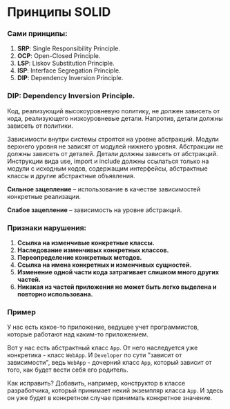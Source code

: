 # Принципы SOLID

### Сами принципы:
1.	**SRP**: Single Responsibility Principle.
2.	**OCP**: Open-Closed Principle.
3.	**LSP**: Liskov Substitution Principle.
4.	**ISP**: Interface Segregation Principle.
5.	**DIP**: Dependency Inversion Principle.

### DIP: Dependency Inversion Principle.
Код, реализующий высокоуровневую политику, не должен зависеть от кода, реализующего низкоуровневые детали. Напротив, детали должны зависеть от политики.

Зависимости внутри системы строятся на уровне абстракций. Модули верхнего уровня не зависят от модулей нижнего уровня. Абстракции не должны зависеть от деталей. Детали должны зависеть от абстракций.
Инструкции вида use, import и include должны ссылаться только на модули с исходным кодов, содержащим интерфейсы, абстрактные классы и другие абстрактные объявления.

**Сильное зацепление** – использование в качестве зависимостей конкретные реализации.

**Слабое зацепление** – зависимость на уровне абстракций.

### Признаки нарушения:
1.	**Ссылка на изменчивые конкретные классы.**
2.	**Наследование изменчивых конкретных классов.**
3.	**Переопределение конкретных методов.**
4.	**Ссылка на имена конкретных и изменчивых сущностей.**
5.	**Изменение одной части кода затрагивает слишком много других частей.**
6.	**Никакая из частей приложения не может быть легко выделена и повторно использована.** 

### Пример
У нас есть какое-то приложение, ведущее учет программистов, которые работают над каким-то приложением.

Вот у нас есть абстрактный класс `App`. От него наследуется уже конкретика - класс `WebApp`. И `Developer` по сути "зависит от зависимости", ведь `WebApp` - дочерний класс `App`, который зависит от того, как будет вести себя его родитель.

Как исправить? Добавить, например, конструктор в классе разработчика, который принимает некий экземпляр класса `App`. И здесь он уже будет в конкретном случае принимать конкретное значение.